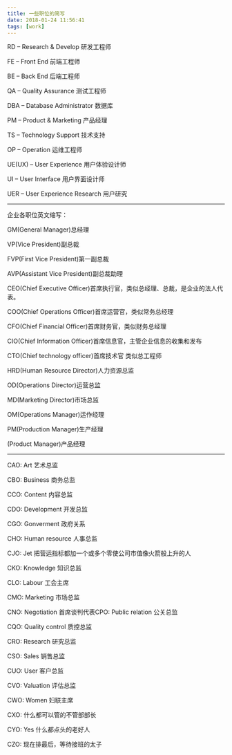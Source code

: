 ```yaml
---
title: 一些职位的简写
date: 2018-01-24 11:56:41
tags: [work]
---
```


RD – Research & Develop 研发工程师

FE – Front End 前端工程师

BE – Back End 后端工程师

QA – Quality Assurance 测试工程师

DBA – Database Administrator 数据库

PM – Product & Marketing 产品经理

TS – Technology Support 技术支持

OP – Operation 运维工程师

UE(UX) – User Experience 用户体验设计师

UI – User Interface 用户界面设计师

UER – User Experience Research 用户研究

<!-- more -->

----------

企业各职位英文缩写：

GM(General Manager)总经理

VP(Vice President)副总裁

FVP(First Vice President)第一副总裁

AVP(Assistant Vice President)副总裁助理

CEO(Chief Executive Officer)首席执行官，类似总经理、总裁，是企业的法人代表。

COO(Chief Operations Officer)首席运营官，类似常务总经理

CFO(Chief Financial Officer)首席财务官，类似财务总经理

CIO(Chief Information Officer)首席信息官，主管企业信息的收集和发布

CTO(Chief technology officer)首席技术官 类似总工程师

HRD(Human Resource Director)人力资源总监

OD(Operations Director)运营总监

MD(Marketing Director)市场总监

OM(Operations Manager)运作经理

PM(Production Manager)生产经理

(Product Manager)产品经理

----------

CAO: Art 艺术总监

CBO: Business 商务总监

CCO: Content 内容总监

CDO: Development 开发总监

CGO: Gonverment 政府关系

CHO: Human resource 人事总监

CJO: Jet 把营运指标都加一个或多个零使公司市值像火箭般上升的人

CKO: Knowledge 知识总监

CLO: Labour 工会主席

CMO: Marketing 市场总监

CNO: Negotiation 首席谈判代表CPO: Public relation 公关总监

CQO: Quality control 质控总监

CRO: Research 研究总监

CSO: Sales 销售总监

CUO: User 客户总监

CVO: Valuation 评估总监

CWO: Women 妇联主席

CXO: 什么都可以管的不管部部长

CYO: Yes 什么都点头的老好人

CZO: 现在排最后，等待接班的太子